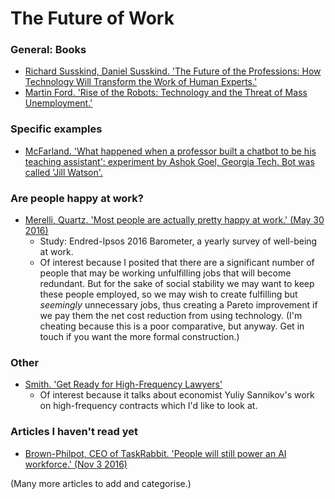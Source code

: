 # The Future of Work

### General: Books
* [Richard Susskind, Daniel Susskind. 'The Future of the Professions: How Technology Will Transform the Work of Human Experts.'](https://www.amazon.co.uk/Future-Professions-Technology-Transform-Experts/dp/0198713398)
* [Martin Ford. 'Rise of the Robots: Technology and the Threat of Mass Unemployment.'](https://www.amazon.co.uk/dp/B0147D1WIO/ref=dp-kindle-redirect?_encoding=UTF8&btkr=1)

### Specific examples
* [McFarland. 'What happened when a professor built a chatbot to be his teaching assistant': experiment by Ashok Goel, Georgia Tech. Bot was called 'Jill Watson'.](https://www.washingtonpost.com/news/innovations/wp/2016/05/11/this-professor-stunned-his-students-when-he-revealed-the-secret-identity-of-his-teaching-assistant/)

### Are people happy at work?
* [Merelli, Quartz. 'Most people are actually pretty happy at work.' (May 30 2016)](http://qz.com/695071/most-people-are-actually-pretty-happy-at-work/)
	* Study: Endred-Ipsos 2016 Barometer, a yearly survey of well-being at work.
	* Of interest because I posited that there are a significant number of people that may be working unfulfilling jobs that will become redundant. But for the sake of social stability we may want to keep these people employed, so we may wish to create fulfilling but *seemingly* unnecessary jobs, thus creating a Pareto improvement if we pay them the net cost reduction from using technology. (I'm cheating because this is a poor comparative, but anyway. Get in touch if you want the more formal construction.)

### Other
* [Smith. 'Get Ready for High-Frequency Lawyers'](https://www.bloomberg.com/view/articles/2016-05-10/get-ready-for-high-frequency-lawyers) 
	* Of interest because it talks about economist Yuliy Sannikov's work on high-frequency contracts which I'd like to look at.

### Articles I haven't read yet
* [Brown-Philpot, CEO of TaskRabbit. 'People will still power an AI workforce.' (Nov 3 2016)](http://www.theverge.com/a/verge-2021/stacy-brown-philpot-taskrabbit-ceo-interview-ai-gig-economy)


(Many more articles to add and categorise.)
